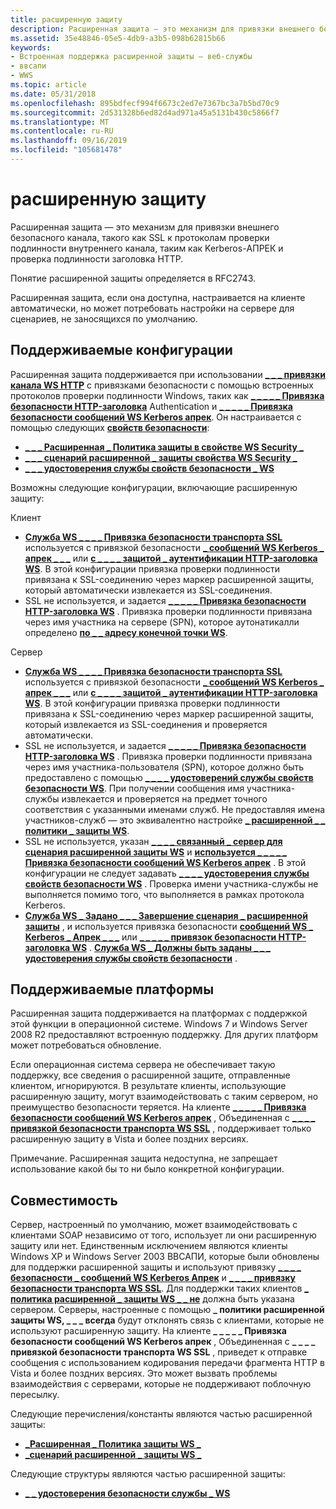 ```yaml
---
title: расширенную защиту
description: Расширенная защита — это механизм для привязки внешнего безопасного канала, такого как SSL к протоколам проверки подлинности внутреннего канала, таким как Kerberos-АПРЕК и проверка подлинности заголовка HTTP.
ms.assetid: 35e48846-05e5-4db9-a3b5-098b62815b66
keywords:
- Встроенная поддержка расширенной защиты — веб-службы
- ввсапи
- WWS
ms.topic: article
ms.date: 05/31/2018
ms.openlocfilehash: 895bdfecf994f6673c2ed7e7367bc3a7b5bd70c9
ms.sourcegitcommit: 2d531328b6ed82d4ad971a45a5131b430c5866f7
ms.translationtype: MT
ms.contentlocale: ru-RU
ms.lasthandoff: 09/16/2019
ms.locfileid: "105681478"
---
```

# <a name="extended-protection"></a>расширенную защиту

Расширенная защита — это механизм для привязки внешнего безопасного канала, такого как SSL к протоколам проверки подлинности внутреннего канала, таким как Kerberos-АПРЕК и проверка подлинности заголовка HTTP.

Понятие расширенной защиты определяется в RFC2743.

Расширенная защита, если она доступна, настраивается на клиенте автоматически, но может потребовать настройки на сервере для сценариев, не заносящихся по умолчанию.

## <a name="supported-configurations"></a>Поддерживаемые конфигурации

Расширенная защита поддерживается при использовании [**\_ \_ \_ привязки канала WS HTTP**](/windows/desktop/api/WebServices/ne-webservices-ws_channel_binding) с привязками безопасности с помощью встроенных протоколов проверки подлинности Windows, таких как [**\_ \_ \_ \_ \_ Привязка безопасности HTTP-заголовка**](/windows/desktop/api/WebServices/ns-webservices-ws_http_header_auth_security_binding) Authentication и [**\_ \_ \_ \_ \_ Привязка безопасности сообщений WS Kerberos апрек**](/windows/desktop/api/WebServices/ns-webservices-ws_kerberos_apreq_message_security_binding). Он настраивается с помощью следующих [**свойств безопасности**](/windows/desktop/api/WebServices/ns-webservices-ws_security_property):

-   [**\_ \_ \_ Расширенная \_ Политика защиты в свойстве WS Security \_**](/windows/desktop/api/WebServices/ne-webservices-ws_security_property_id)
-   [**\_ \_ \_ сценарий расширенной \_ защиты свойства WS Security \_**](/windows/desktop/api/WebServices/ne-webservices-ws_security_property_id)
-   [**\_ \_ \_ удостоверения службы свойств безопасности \_ WS**](/windows/desktop/api/WebServices/ne-webservices-ws_security_property_id)

Возможны следующие конфигурации, включающие расширенную защиту:

Клиент

-   [**Служба WS \_ \_ \_ \_ Привязка безопасности транспорта SSL**](/windows/desktop/api/WebServices/ns-webservices-ws_ssl_transport_security_binding) используется с привязкой безопасности [**\_ сообщений WS Kerberos \_ апрек \_ \_ \_**](/windows/desktop/api/WebServices/ns-webservices-ws_kerberos_apreq_message_security_binding) или [**с \_ \_ \_ \_ защитой \_ аутентификации HTTP-заголовка WS**](/windows/desktop/api/WebServices/ns-webservices-ws_http_header_auth_security_binding). В этой конфигурации привязка проверки подлинности привязана к SSL-соединению через маркер расширенной защиты, который автоматически извлекается из SSL-соединения.
-   SSL не используется, и задается [**\_ \_ \_ \_ \_ Привязка безопасности HTTP-заголовка WS**](/windows/desktop/api/WebServices/ns-webservices-ws_http_header_auth_security_binding) . Привязка проверки подлинности привязана через имя участника на сервере (SPN), которое аутонатикалли определено [**по \_ \_ адресу конечной точки WS**](/windows/desktop/api/WebServices/ns-webservices-ws_endpoint_address).

Сервер

-   [**Служба WS \_ \_ \_ \_ Привязка безопасности транспорта SSL**](/windows/desktop/api/WebServices/ns-webservices-ws_ssl_transport_security_binding) используется с привязкой безопасности [**\_ сообщений WS Kerberos \_ апрек \_ \_ \_**](/windows/desktop/api/WebServices/ns-webservices-ws_kerberos_apreq_message_security_binding) или [**с \_ \_ \_ \_ защитой \_ аутентификации HTTP-заголовка WS**](/windows/desktop/api/WebServices/ns-webservices-ws_http_header_auth_security_binding). В этой конфигурации привязка проверки подлинности привязана к SSL-соединению через маркер расширенной защиты, который извлекается из SSL-соединения и проверяется автоматически.
-   SSL не используется, и задается [**\_ \_ \_ \_ \_ Привязка безопасности HTTP-заголовка WS**](/windows/desktop/api/WebServices/ns-webservices-ws_http_header_auth_security_binding) . Привязка проверки подлинности привязана через имя участника-пользователя (SPN), которое должно быть предоставлено с помощью [**\_ \_ \_ \_ удостоверений службы свойств безопасности WS**](/windows/desktop/api/WebServices/ne-webservices-ws_security_property_id). При получении сообщения имя участника-службы извлекается и проверяется на предмет точного соответствия с указанными именами служб. Не предоставляя имена участников-служб — это эквивалентно настройке [**\_ расширенной \_ \_ политики \_ защиты WS**](/windows/desktop/api/WebServices/ne-webservices-ws_extended_protection_policy).
-   SSL не используется, указан [**\_ \_ \_ \_ связанный \_ сервер для сценария расширенной защиты WS**](/windows/desktop/api/WebServices/ne-webservices-ws_extended_protection_scenario) и [**используется \_ \_ \_ \_ \_ Привязка безопасности сообщений WS Kerberos апрек**](/windows/desktop/api/WebServices/ns-webservices-ws_kerberos_apreq_message_security_binding) . В этой конфигурации не следует задавать [**\_ \_ \_ \_ удостоверения службы свойств безопасности WS**](/windows/desktop/api/WebServices/ne-webservices-ws_security_property_id) . Проверка имени участника-службы не выполняется помимо того, что выполняется в рамках протокола Kerberos.
-   [**Служба WS \_ Задано \_ \_ \_ Завершение сценария \_ расширенной защиты**](/windows/desktop/api/WebServices/ne-webservices-ws_extended_protection_scenario) , и используется привязка безопасности [**сообщений WS \_ Kerberos \_ Апрек \_ \_ \_**](/windows/desktop/api/WebServices/ns-webservices-ws_kerberos_apreq_message_security_binding) или [**\_ \_ \_ \_ \_ привязок безопасности HTTP-заголовка WS**](/windows/desktop/api/WebServices/ns-webservices-ws_http_header_auth_security_binding) . [**Служба WS \_ Должны быть заданы \_ \_ \_ удостоверения службы свойств безопасности**](/windows/desktop/api/WebServices/ne-webservices-ws_security_property_id) .

## <a name="supported-platforms"></a>Поддерживаемые платформы

Расширенная защита поддерживается на платформах с поддержкой этой функции в операционной системе. Windows 7 и Windows Server 2008 R2 предоставляют встроенную поддержку. Для других платформ может потребоваться обновление.

Если операционная система сервера не обеспечивает такую поддержку, все сведения о расширенной защите, отправленные клиентом, игнорируются. В результате клиенты, использующие расширенную защиту, могут взаимодействовать с таким сервером, но преимущество безопасности теряется. На клиенте [**\_ \_ \_ \_ \_ Привязка безопасности сообщений WS Kerberos апрек**](/windows/desktop/api/WebServices/ns-webservices-ws_kerberos_apreq_message_security_binding) , Объединенная с [**\_ \_ \_ \_ привязкой безопасности транспорта WS SSL**](/windows/desktop/api/WebServices/ns-webservices-ws_ssl_transport_security_binding) , поддерживает только расширенную защиту в Vista и более поздних версиях.

Примечание. Расширенная защита недоступна, не запрещает использование какой бы то ни было конкретной конфигурации.

## <a name="interoperability"></a>Совместимость

Сервер, настроенный по умолчанию, может взаимодействовать с клиентами SOAP независимо от того, использует ли они расширенную защиту или нет. Единственным исключением являются клиенты Windows XP и Windows Server 2003 ВВСАПИ, которые были обновлены для поддержки расширенной защиты и используют привязку [**\_ \_ \_ \_ безопасности \_ сообщений WS Kerberos Апрек**](/windows/desktop/api/WebServices/ns-webservices-ws_kerberos_apreq_message_security_binding) и [**\_ \_ \_ \_ привязку безопасности транспорта WS SSL**](/windows/desktop/api/WebServices/ns-webservices-ws_ssl_transport_security_binding). Для поддержки таких клиентов [**\_ политика расширенной \_ защиты WS \_ \_ не**](/windows/desktop/api/WebServices/ne-webservices-ws_extended_protection_policy) должна быть указана сервером. Серверы, настроенные с помощью **\_ политики расширенной защиты WS, \_ \_ \_ всегда** будут отклонять связь с клиентами, которые не используют расширенную защиту. На клиенте **\_ \_ \_ \_ \_ Привязка безопасности сообщений WS Kerberos апрек** , Объединенная с **\_ \_ \_ \_ привязкой безопасности транспорта WS SSL** , приведет к отправке сообщения с использованием кодирования передачи фрагмента HTTP в Vista и более поздних версиях. Это может вызвать проблемы взаимодействия с серверами, которые не поддерживают поблочную пересылку.

Следующие перечисления/константы являются частью расширенной защиты:

-   [**\_Расширенная \_ Политика защиты WS \_**](/windows/desktop/api/WebServices/ne-webservices-ws_extended_protection_policy)
-   [**\_сценарий расширенной \_ защиты WS \_**](/windows/desktop/api/WebServices/ne-webservices-ws_extended_protection_scenario)

Следующие структуры являются частью расширенной защиты:

-   [**\_ \_ удостоверения безопасности службы \_ WS**](/windows/desktop/api/WebServices/ns-webservices-ws_service_security_identities)

 

 




